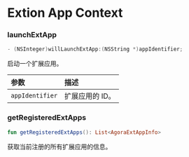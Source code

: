 # Extion App Context

### launchExtApp

```kotlin
- (NSInteger)willLaunchExtApp:(NSString *)appIdentifier;
```

启动一个扩展应用。

| 参数            | 描述            |
| :-------------- | :-------------- |
| `appIdentifier` | 扩展应用的 ID。 |

### getRegisteredExtApps

```kotlin
fun getRegisteredExtApps(): List<AgoraExtAppInfo>
```

获取当前注册的所有扩展应用的信息。
